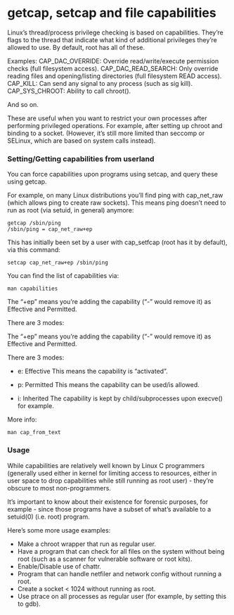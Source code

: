 # getcap, setcap and file capabilities

Linux’s thread/process privilege checking is based on capabilities. They’re flags to the thread that indicate what kind of additional privileges they’re allowed to use. By default, root has all of these.

Examples:
CAP_DAC_OVERRIDE:
 	Override read/write/execute permission checks (full filesystem access).
CAP_DAC_READ_SEARCH:
 	Only override reading files and opening/listing directories (full filesystem READ access).
CAP_KILL:	Can send any signal to any process (such as sig kill).
CAP_SYS_CHROOT:	Ability to call chroot().

And so on.

These are useful when you want to restrict your own processes after performing privileged operations. For example, after setting up chroot and binding to a socket. (However, it’s still more limited than seccomp or SELinux, which are based on system calls instead).

### Setting/Getting capabilities from userland
You can force capabilities upon programs using setcap, and query these using getcap.

For example, on many Linux distributions you’ll find ping with cap_net_raw (which allows ping to create raw sockets). This means ping doesn’t need to run as root (via setuid, in general) anymore:
```
getcap /sbin/ping
/sbin/ping = cap_net_raw+ep
```

This has initially been set by a user with cap_setfcap (root has it by default), via this command:
```
setcap cap_net_raw+ep /sbin/ping
```
You can find the list of capabilities via:
```
man capabilities
```

The “+ep” means you’re adding the capability (“-” would remove it) as Effective and Permitted.

There are 3 modes:

The “+ep” means you’re adding the capability (“-” would remove it) as Effective and Permitted.

There are 3 modes:

* e: Effective
This means the capability is “activated”.

* p: Permitted
This means the capability can be used/is allowed.

* i: Inherited
The capability is kept by child/subprocesses upon execve() for example.

More info:
```
man cap_from_text
```

### Usage
While capabilities are relatively well known by Linux C programmers (generally used either in kernel for limiting access to resources, either in user space to drop capabilities while still running as root user) - they’re obscure to most non-programmers.

It’s important to know about their existence for forensic purposes, for example - since those programs have a subset of what’s available to a setuid(0) (i.e. root) program.

Here’s some more usage examples:

* Make a chroot wrapper that run as regular user.
* Have a program that can check for all files on the system without being root (such as a scanner for vulnerable software or root kits).
* Enable/Disable use of chattr.
* Program that can handle netfiler and network config without running a root.
* Create a socket < 1024 without running as root.
* Use ptrace on all processes as regular user (for example, by setting this to gdb).